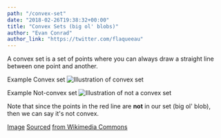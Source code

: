 ```yaml
---
path: "/convex-set"
date: "2018-02-26T19:38:32+00:00"
title: "Convex Sets (big ol' blobs)"
author: "Evan Conrad"
author_link: "https://twitter.com/flaqueeau"
---
```


A convex set is a set of points where you can always draw a straight line between one point and another.

Example Convex set
![Illustration of convex set](https://upload.wikimedia.org/wikipedia/commons/thumb/6/6b/Convex_polygon_illustration1.svg/440px-Convex_polygon_illustration1.svg.png)

Example Not-convex set
![Illustration of not a convex set](https://upload.wikimedia.org/wikipedia/commons/thumb/6/6c/Convex_polygon_illustration2.svg/440px-Convex_polygon_illustration2.svg.png)

Note that since the points in the red line are **not** in our set (big ol' blob), then we can say it's not convex.

[Image](https://en.wikipedia.org/wiki/Convex_set#/media/File:Convex_polygon_illustration1.svg) [Sourced](https://upload.wikimedia.org/wikipedia/commons/thumb/6/6c/Convex_polygon_illustration2.svg/440px-Convex_polygon_illustration2.svg.png) [from Wikimedia Commons](https://commons.wikimedia.org/wiki/Main_Page)
